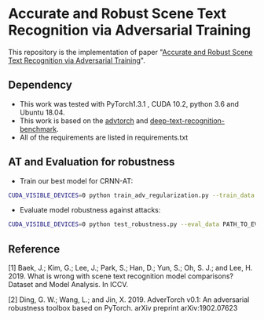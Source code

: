 # Accurate and Robust Scene Text Recognition via Adversarial Training
This repository is the implementation of paper "[Accurate and Robust Scene Text Recognition via Adversarial Training](https://ieeexplore.ieee.org/abstract/document/10445827)".

## Dependency
- This work was tested with PyTorch1.3.1 , CUDA 10.2, python 3.6 and Ubuntu 18.04.
- This work is based on the [advtorch](https://github.com/BorealisAI/advertorch/) and [deep-text-recognition-benchmark](https://github.com/clovaai/deep-text-recognition-benchmark).
- All of the requirements are listed in requirements.txt

## AT and Evaluation for robustness
- Train our best model for CRNN-AT:

```bash
CUDA_VISIBLE_DEVICES=0 python train_adv_regularization.py --train_data PATH_TO_TRAINING_DATASET --valid_data PATH_TO_VALIDATION_DATASET --Transformation None --FeatureExtraction VGG --SequenceModeling BiLSTM --Prediction CTC --pgd_eps 0.03 --pgd_nb_iter 1 --alpha 0.6
```

- Evaluate model robustness against attacks:

```bash
CUDA_VISIBLE_DEVICES=0 python test_robustness.py --eval_data PATH_TO_EVALUATION_DATASET --benchmark_all_eval --Transformation None --FeatureExtraction VGG --SequenceModeling BiLSTM --Prediction CTC --saved_model PATH_TO_MODEL --attack (LinfPGD/L2PGD/FGSM) --attack_eps 0.03 --pgd_nb_iter 1
```

## Reference
[1] Baek, J.; Kim, G.; Lee, J.; Park, S.; Han, D.; Yun, S.; Oh, S. J.; and Lee, H. 2019. What is wrong with scene text recognition model comparisons? Dataset and Model Analysis. In ICCV.

[2] Ding, G. W.; Wang, L.; and Jin, X. 2019.  AdverTorch v0.1: An adversarial robustness toolbox based on PyTorch. arXiv preprint arXiv:1902.07623

